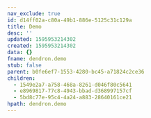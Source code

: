 ```yaml
---
nav_exclude: true
id: d14ff02a-c80a-49b1-886e-5125c31c129a
title: Demo
desc: ''
updated: 1595953214302
created: 1595953214302
data: {}
fname: dendron.demo
stub: false
parent: b0fe6ef7-1553-4280-bc45-a71824c2ce36
children:
  - 1549e2a7-a758-468a-8261-d046f80c5641
  - e8969817-77c8-4943-bbad-d368997157cf
  - 5bd8c77e-95c4-4a24-a883-28640161ce21
hpath: dendron.demo
---
```


